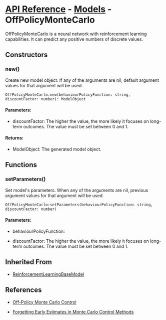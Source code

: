 # [API Reference](../../API.md) - [Models](../Models.md) - OffPolicyMonteCarlo

OffPolicyMonteCarlo is a neural network with reinforcement learning capabilities. It can predict any positive numbers of discrete values.

## Constructors

### new()

Create new model object. If any of the arguments are nil, default argument values for that argument will be used.

```
OffPolicyMonteCarlo.new(behaviourPolicyFunction: string, discountFactor: number): ModelObject
```

#### Parameters:

* discountFactor: The higher the value, the more likely it focuses on long-term outcomes. The value must be set between 0 and 1.

#### Returns:

* ModelObject: The generated model object.

## Functions

### setParameters()

Set model's parameters. When any of the arguments are nil, previous argument values for that argument will be used.

```
OffPolicyMonteCarlo:setParameters(behaviourPolicyFunction: string, discountFactor: number)
```

#### Parameters:

* behaviourPolicyFunction: 

* discountFactor: The higher the value, the more likely it focuses on long-term outcomes. The value must be set between 0 and 1.

## Inherited From

* [ReinforcementLearningBaseModel](ReinforcementLearningBaseModel.md)

## References

* [Off-Policy Monte Carlo Control](http://incompleteideas.net/book/first/ebook/node56.html)

* [Forgetting Early Estimates in Monte Carlo Control Methods](https://ev.fe.uni-lj.si/3-2015/Vodopivec.pdf)
